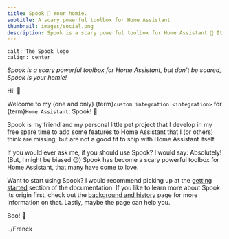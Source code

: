 ```yaml
---
title: Spook 👻 Your homie.
subtitle: A scary powerful toolbox for Home Assistant
thumbnail: images/social.png
description: Spook is a scary powerful toolbox for Home Assistant 👻 It can be installed as an custom integration in your Home Assistant via the Home Assistant Community Store.
---
```


```{image} ./images/logo.png
:alt: The Spook logo
:align: center
```

_Spook is a scary powerful toolbox for Home Assistant, but don't be scared, Spook is your homie!_

Hi! 👋

Welcome to my (one and only) {term}`custom integration <integration>` for {term}`Home Assistant`: Spook! 👻

Spook is my friend and my personal little pet project that I develop in my free spare time to add some features to Home Assistant that I (or others) think are missing; but are not a good fit to ship with Home Assistant itself.

If you would ever ask me, if you should use Spook? I would say: Absolutely! (But, I might be biased 😉) Spook has become a scary powerful toolbox for Home Assistant, that many have come to love.

Want to start using Spook? I would recommend picking up at the [getting started](about) section of the documentation. If you like to learn more about Spook its origin first, check out the [background and history](background_and_history) page for more information on that. Lastly, maybe the [](faq) page can help you.

Boo! 👻

../Frenck
